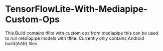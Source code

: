 # TensorFlowLite-With-Mediapipe-Custom-Ops
This Build contains tflite with custom ops from mediapipe this can be used to run mediapipe models with tflite.
Currently only contains Android build(AAR) files
